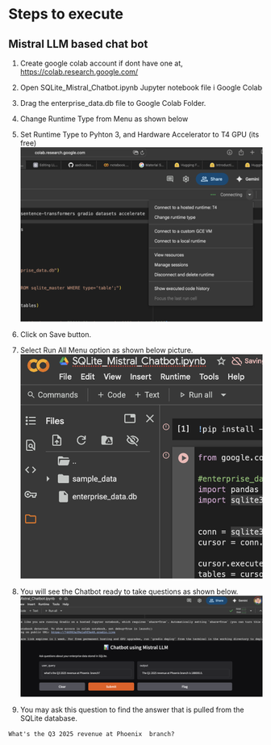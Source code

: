 # Steps to execute 
## Mistral LLM based chat bot
1. Create google colab account if dont have one at, https://colab.research.google.com/

2. Open SQLite_Mistral_Chatbot.ipynb Jupyter notebook file i Google Colab
3. Drag the enterprise_data.db file to Google Colab Folder.
4. Change Runtime Type from Menu as shown below
5. Set Runtime Type to Pyhton 3, and Hardware Accelerator to T4 GPU (its free)
![Change Runtime Type Option](readme-pics/ChangeRuntimeType.png)
6. Click on Save button.
7. Select Run All Menu option as shown below picture.
![Run All Menu Option](readme-pics/RunAllMenuOption.png)
8. You will see the Chatbot ready to take questions as shown below.
![ChatBot](readme-pics/ChatBot.png)
9. You may ask this question to find the answer that is pulled from the SQLite database.
```
What's the Q3 2025 revenue at Phoenix  branch? 
```
